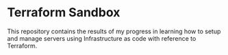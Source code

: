 # Terraform Sandbox

This repository contains the results of my progress in learning how to setup and manage servers using Infrastructure as code with reference to Terraform.
